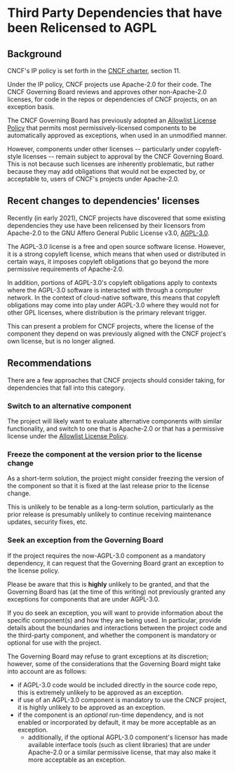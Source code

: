 # Third Party Dependencies that have been Relicensed to AGPL

## Background

CNCF's IP policy is set forth in the [CNCF charter], section 11.

Under the IP policy, CNCF projects use Apache-2.0 for their code. The CNCF
Governing Board reviews and approves other non-Apache-2.0 licenses, for
code in the repos or dependencies of CNCF projects, on an exception basis.

The CNCF Governing Board has previously adopted an [Allowlist License Policy]
that permits most permissively-licensed components to be automatically
approved as exceptions, when used in an unmodified manner.

However, components under other licenses -- particularly under copyleft-style
licenses -- remain subject to approval by the CNCF Governing Board. This is
not because such licenses are inherently problematic, but rather because
they may add obligations that would not be expected by, or acceptable to,
users of CNCF's projects under Apache-2.0.

## Recent changes to dependencies' licenses

Recently (in early 2021), CNCF projects have discovered that some existing
dependencies they use have been relicensed by their licensors from
Apache-2.0 to the GNU Affero General Public License v3.0, [AGPL-3.0].

The AGPL-3.0 license is a free and open source software license. However,
it is a strong copyleft license, which means that when used or distributed
in certain ways, it imposes copyleft obligations that go beyond the more
permissive requirements of Apache-2.0.

In addition, portions of AGPL-3.0's copyleft obligations apply to contexts
where the AGPL-3.0 software is interacted with through a computer network.
In the context of cloud-native software, this means that copyleft
obligations may come into play under AGPL-3.0 where they would not for
other GPL licenses, where distribution is the primary relevant trigger.

This can present a problem for CNCF projects, where the license of the
component they depend on was previously aligned with the CNCF project's
own license, but is no longer aligned.

## Recommendations

There are a few approaches that CNCF projects should consider taking, for
dependencies that fall into this category.

### Switch to an alternative component

The project will likely want to evaluate alternative components with
similar functionality, and switch to one that is Apache-2.0 or that has
a permissive license under the [Allowlist License Policy].

### Freeze the component at the version prior to the license change

As a short-term solution, the project might consider freezing the version
of the component so that it is fixed at the last release prior to the
license change.

This is unlikely to be tenable as a long-term solution, particularly as
the prior release is presumably unlikely to continue receiving maintenance
updates, security fixes, etc.

### Seek an exception from the Governing Board

If the project requires the now-AGPL-3.0 component as a mandatory
dependency, it can request that the Governing Board grant an exception
to the license policy.

Please be aware that this is **highly** unlikely to be granted, and that
the Governing Board has (at the time of this writing) not previously
granted any exceptions for components that are under AGPL-3.0.

If you do seek an exception, you will want to provide information about
the specific component(s) and how they are being used. In particular,
provide details about the boundaries and interactions between the project
code and the third-party component, and whether the component
is mandatory or optional for use with the project.

The Governing Board may refuse to grant exceptions at its discretion;
however, some of the considerations that the Governing Board might take
into account are as follows:
* if AGPL-3.0 code would be included directly in the source code repo,
this is extremely unlikely to be approved as an exception.
* if use of an AGPL-3.0 component is mandatory to use the CNCF project,
it is highly unlikely to be approved as an exception.
* if the component is an _optional_ run-time dependency, and is not
enabled or incorporated by default, it may be more acceptable as an
exception.
  * additionally, if the optional AGPL-3.0 component's licensor has made
  available interface tools (such as client libraries) that are under
  Apache-2.0 or a similar permissive license, that may also make it more
  acceptable as an exception.

[CNCF Charter]: https://github.com/cncf/foundation/blob/main/charter.md
[Allowlist License Policy]: https://github.com/cncf/foundation/blob/main/policies-guidance/allowed-third-party-license-policy.md
[AGPL-3.0]: https://www.gnu.org/licenses/agpl-3.0.en.html
